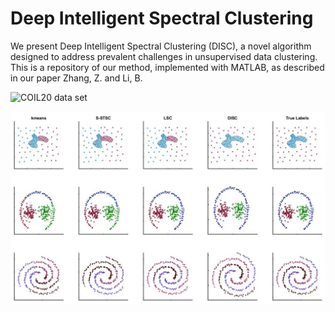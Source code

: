 # Deep Intelligent Spectral Clustering
We present Deep Intelligent Spectral Clustering (DISC), a novel algorithm designed to address prevalent challenges in unsupervised data clustering. This is a repository of our method, implemented with MATLAB, as described in our paper Zhang, Z. and Li, B.

![COIL20 data set](https://www.cs.columbia.edu/CAVE/software/softlib/gif/20objects.jpg)

![2D example](Figs/2D_Compared.jpg)
